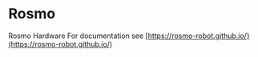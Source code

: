 # Rosmo
 Rosmo Hardware
 For documentation see [https://rosmo-robot.github.io/}(https://rosmo-robot.github.io/)
